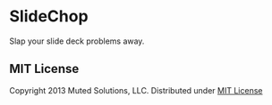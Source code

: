 # SlideChop

Slap your slide deck problems away.

## MIT License

Copyright 2013 Muted Solutions, LLC. Distributed
under [MIT License](http://mutedsolutions.mit-license.org)
